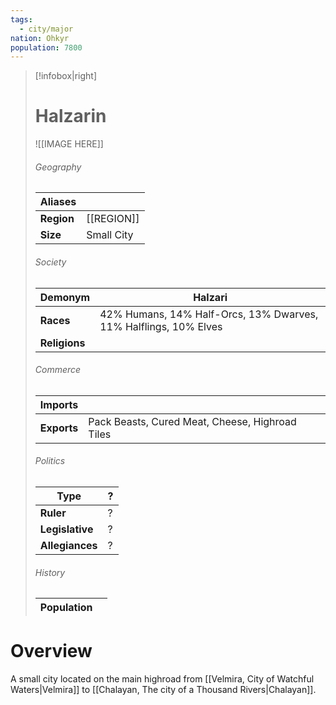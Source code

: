 ```yaml
---
tags:
  - city/major
nation: Ohkyr
population: 7800
---
```

> [!infobox|right]
> # Halzarin
> ![[IMAGE HERE]]
> ###### Geography
> | **Aliases** |  |
> | - | - |
> | **Region** | [[REGION]] |
> | **Size** | Small City |
> ###### Society
> | **Demonym** | Halzari |
> | - | - |
> | **Races** | 42% Humans, 14% Half-Orcs, 13% Dwarves, 11% Halflings, 10% Elves |
> | **Religions** |  |
> ###### Commerce
> | **Imports** |  |
> | - | - |
> | **Exports** | Pack Beasts, Cured Meat, Cheese, Highroad Tiles |
> ###### Politics
> | **Type** | ? |
> | - | - |
> | **Ruler** | ? |
> | **Legislative** | ? |
> | **Allegiances** | ? |
> ###### History
> | **Population** |  |
> | - | - |
# Overview
A small city located on the main highroad from [[Velmira, City of Watchful Waters|Velmira]] to [[Chalayan, The city of a Thousand Rivers|Chalayan]].